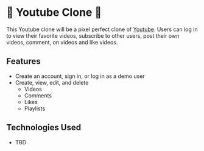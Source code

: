 # 🎥 Youtube Clone 🎥

This Youtube clone will be a pixel perfect clone of [Youtube](https://Youtube.com). Users can log in to view their favorite videos, subscribe to other users, post their own videos, comment, on videos and like videos. 

## Features 

- Create an account, sign in, or log in as a demo user
- Create, view, edit, and delete
  - Videos
  - Comments
  - Likes
  - Playlists


## Technologies Used

- TBD

